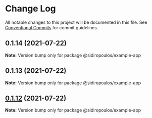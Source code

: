 # Change Log

All notable changes to this project will be documented in this file.
See [Conventional Commits](https://conventionalcommits.org) for commit guidelines.

## 0.1.14 (2021-07-22)

**Note:** Version bump only for package @sidiropoulos/example-app





## 0.1.13 (2021-07-22)

**Note:** Version bump only for package @sidiropoulos/example-app





## [0.1.12](https://github.com/HarrisSidiropoulos/lerna-example/compare/@sidiropoulos/example-app@0.1.11...@sidiropoulos/example-app@0.1.12) (2021-07-22)

**Note:** Version bump only for package @sidiropoulos/example-app

